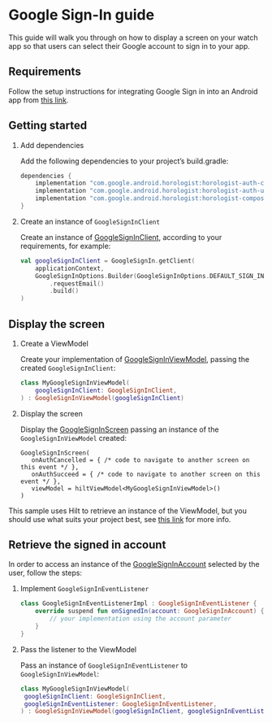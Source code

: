 # Google Sign-In guide

This guide will walk you through on how to display a screen on your watch app so that users can
select their Google account to sign in to your app.

## Requirements

Follow the setup instructions for integrating Google Sign in into an Android app
from [this link](https://developers.google.com/identity/sign-in/android/start-integrating).

## Getting started

1.  Add dependencies

    Add the following dependencies to your project’s build.gradle:

    ```groovy
    dependencies {
        implementation "com.google.android.horologist:horologist-auth-composables:<version>"
        implementation "com.google.android.horologist:horologist-auth-ui:<version>"
        implementation "com.google.android.horologist:horologist-compose-material:<version>"
    }
    ```

1.  Create an instance of `GoogleSignInClient`

    Create an instance
    of [GoogleSignInClient](https://developers.google.com/android/reference/com/google/android/gms/auth/api/signin/GoogleSignInClient),
    according to your requirements, for example:

    ```kotlin
    val googleSignInClient = GoogleSignIn.getClient(
        applicationContext,
        GoogleSignInOptions.Builder(GoogleSignInOptions.DEFAULT_SIGN_IN)
            .requestEmail()
            .build()
    )
    ```

## Display the screen

1.  Create a ViewModel

    Create your implementation 
    of [GoogleSignInViewModel](https://google.github.io/horologist/api/auth/ui/com.google.android.horologist.auth.ui.googlesignin.signin/-google-sign-in-view-model/index.html), 
    passing the created `GoogleSignInClient`:

    ```kotlin
    class MyGoogleSignInViewModel(
        googleSignInClient: GoogleSignInClient,
    ) : GoogleSignInViewModel(googleSignInClient)
    ```   

1.  Display the screen

    Display 
    the [GoogleSignInScreen](https://google.github.io/horologist/api/auth/ui/com.google.android.horologist.auth.ui.googlesignin.signin/-google-sign-in-screen.html) 
    passing an instance of the `GoogleSignInViewModel` created:

    ```koltin
    GoogleSignInScreen(
       onAuthCancelled = { /* code to navigate to another screen on this event */ },
       onAuthSucceed = { /* code to navigate to another screen on this event */ },
       viewModel = hiltViewModel<MyGoogleSignInViewModel>()
    )
    ```

This sample uses Hilt to retrieve an instance of the ViewModel, but you should use what suits
your project best,
see [this link](https://developer.android.com/topic/libraries/architecture/viewmodel/viewmodel-cheatsheet)
for more info.

## Retrieve the signed in account

In order to access an instance of
the [GoogleSignInAccount](https://developers.google.com/android/reference/com/google/android/gms/auth/api/signin/GoogleSignInAccount)
selected by the user, follow the steps:

1.  Implement `GoogleSignInEventListener`

    ```kotlin
    class GoogleSignInEventListenerImpl : GoogleSignInEventListener {
        override suspend fun onSignedIn(account: GoogleSignInAccount) {
            // your implementation using the account parameter
        }
    }
    ```

1.  Pass the listener to the ViewModel

    Pass an instance of `GoogleSignInEventListener` to `GoogleSignInViewModel`:

    ```kotlin
    class MyGoogleSignInViewModel(
     googleSignInClient: GoogleSignInClient,
     googleSignInEventListener: GoogleSignInEventListener,
    ) : GoogleSignInViewModel(googleSignInClient, googleSignInEventListener)
    ```
